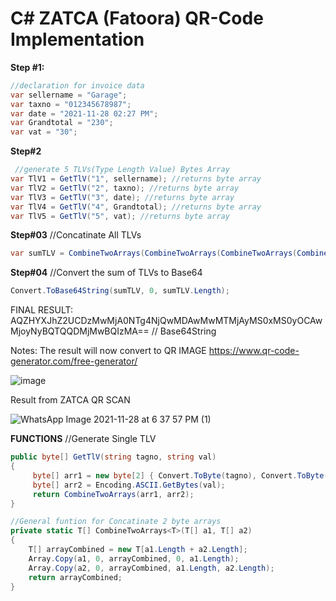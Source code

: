 # C# ZATCA (Fatoora) QR-Code Implementation


**Step #1:**
```C#
//declaration for invoice data
var sellername = "Garage";
var taxno = "012345678987";
var date = "2021-11-28 02:27 PM";
var Grandtotal = "230";
var vat = "30";
```
**Step#2**
```C#
 //generate 5 TLVs(Type Length Value) Bytes Array
var TlV1 = GetTlV("1", sellername); //returns byte array
var TlV2 = GetTlV("2", taxno); //returns byte array
var TlV3 = GetTlV("3", date); //returns byte array
var TlV4 = GetTlV("4", Grandtotal); //returns byte array
var TlV5 = GetTlV("5", vat); //returns byte array
````
**Step#03**
//Concatinate All TLVs 
```C#
var sumTLV = CombineTwoArrays(CombineTwoArrays(CombineTwoArrays(CombineTwoArrays(TlV1, TlV2), TlV3), TlV4), TlV5); //returns byte array
````
**Step#04**
//Convert the sum of TLVs to Base64
```C#
Convert.ToBase64String(sumTLV, 0, sumTLV.Length);
````
FINAL RESULT:   AQZHYXJhZ2UCDzMwMjA0NTg4NjQwMDAwMwMTMjAyMS0xMS0yOCAwMjoyNyBQTQQDMjMwBQIzMA==  // Base64String 

Notes: The result will now convert to QR IMAGE
https://www.qr-code-generator.com/free-generator/

![image](https://user-images.githubusercontent.com/20103406/143774757-fbae48a7-3fd8-4559-9048-b094eb1f3cc4.png)

Result from ZATCA QR SCAN

![WhatsApp Image 2021-11-28 at 6 37 57 PM (1)](https://user-images.githubusercontent.com/20103406/143775119-fea25a68-9d7f-49f1-be14-b97c98774936.jpg)



**FUNCTIONS**
//Generate Single TLV
```C#
public byte[] GetTlV(string tagno, string val)
{
     byte[] arr1 = new byte[2] { Convert.ToByte(tagno), Convert.ToByte(val.Length) };
     byte[] arr2 = Encoding.ASCII.GetBytes(val);
     return CombineTwoArrays(arr1, arr2);
}

//General funtion for Concatinate 2 byte arrays
private static T[] CombineTwoArrays<T>(T[] a1, T[] a2)
{
    T[] arrayCombined = new T[a1.Length + a2.Length];
    Array.Copy(a1, 0, arrayCombined, 0, a1.Length);
    Array.Copy(a2, 0, arrayCombined, a1.Length, a2.Length);
    return arrayCombined;
}
